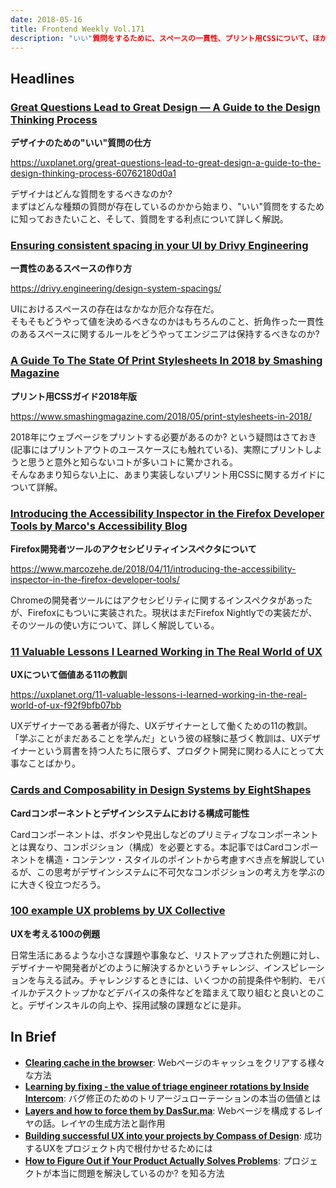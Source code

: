 ```yaml
---
date: 2018-05-16
title: Frontend Weekly Vol.171
description: "いい"質問をするために、スペースの一貫性、プリント用CSSについて、ほか計12リンク
---
```


## Headlines

### [Great Questions Lead to Great Design — A Guide to the Design Thinking Process](https://uxplanet.org/great-questions-lead-to-great-design-a-guide-to-the-design-thinking-process-60762180d0a1)

**デザイナのための"いい"質問の仕方**

https://uxplanet.org/great-questions-lead-to-great-design-a-guide-to-the-design-thinking-process-60762180d0a1

デザイナはどんな質問をするべきなのか?  
まずはどんな種類の質問が存在しているのかから始まり、"いい"質問をするために知っておきたいこと、そして、質問をする利点について詳しく解説。

### [Ensuring consistent spacing in your UI by Drivy Engineering](https://drivy.engineering/design-system-spacings/)

**一貫性のあるスペースの作り方**

https://drivy.engineering/design-system-spacings/

UIにおけるスペースの存在はなかなか厄介な存在だ。  
そもそもどうやって値を決めるべきなのかはもちろんのこと、折角作った一貫性のあるスペースに関するルールをどうやってエンジニアは保持するべきなのか?

### [A Guide To The State Of Print Stylesheets In 2018 by Smashing Magazine](https://www.smashingmagazine.com/2018/05/print-stylesheets-in-2018/)

**プリント用CSSガイド2018年版**

https://www.smashingmagazine.com/2018/05/print-stylesheets-in-2018/

2018年にウェブページをプリントする必要があるのか? という疑問はさておき(記事にはプリントアウトのユースケースにも触れている)、実際にプリントしようと思うと意外と知らないコトが多いコトに驚かされる。  
そんなあまり知らない上に、あまり実装しないプリント用CSSに関するガイドについて詳解。

### [Introducing the Accessibility Inspector in the Firefox Developer Tools by Marco's Accessibility Blog](https://www.marcozehe.de/2018/04/11/introducing-the-accessibility-inspector-in-the-firefox-developer-tools/)

**Firefox開発者ツールのアクセシビリティインスペクタについて**

https://www.marcozehe.de/2018/04/11/introducing-the-accessibility-inspector-in-the-firefox-developer-tools/

Chromeの開発者ツールにはアクセシビリティに関するインスペクタがあったが、Firefoxにもついに実装された。現状はまだFirefox Nightlyでの実装だが、そのツールの使い方について、詳しく解説している。

### [11 Valuable Lessons I Learned Working in The Real World of UX](https://uxplanet.org/11-valuable-lessons-i-learned-working-in-the-real-world-of-ux-f92f9bfb07bb)

**UXについて価値ある11の教訓**

https://uxplanet.org/11-valuable-lessons-i-learned-working-in-the-real-world-of-ux-f92f9bfb07bb

UXデザイナーである著者が得た、UXデザイナーとして働くための11の教訓。「学ぶことがまだあることを学んだ」という彼の経験に基づく教訓は、UXデザイナーという肩書を持つ人たちに限らず、プロダクト開発に関わる人にとって大事なことばかり。

### [Cards and Composability in Design Systems by EightShapes](https://medium.com/eightshapes-llc/cards-and-composability-in-design-systems-8845ecbee50e)

**Cardコンポーネントとデザインシステムにおける構成可能性**

Cardコンポーネントは、ボタンや見出しなどのプリミティブなコンポーネントとは異なり、コンポジション（構成）を必要とする。本記事ではCardコンポーネントを構造・コンテンツ・スタイルのポイントから考慮すべき点を解説しているが、この思考がデザインシステムに不可欠なコンポジションの考え方を学ぶのに大きく役立つだろう。

### [100 example UX problems by UX Collective](https://uxdesign.cc/100-example-ux-problems-f90e7f61dd9f?ref=uxdesignweekly)

**UXを考える100の例題**

日常生活にあるような小さな課題や事象など、リストアップされた例題に対し、デザイナーや開発者がどのように解決するかというチャレンジ、インスピレーションを与える試み。チャレンジするときには、いくつかの前提条件や制約、モバイルかデスクトップかなどデバイスの条件などを踏まえて取り組むと良いとのこと。デザインスキルの向上や、採用試験の課題などに是非。

## In Brief

- [**Clearing cache in the browser**](https://www.fastly.com/blog/clearing-cache-browser): Webページのキャッシュをクリアする様々な方法
- [**Learning by fixing - the value of triage engineer rotations by Inside Intercom**](https://blog.intercom.com/learning-fixing-value-triage-engineers/): バグ修正のためのトリアージュローテーションの本当の価値とは
- [**Layers and how to force them by DasSur.ma**](https://dassur.ma/things/forcing-layers/): Webページを構成するレイヤの話。レイヤの生成方法と副作用
- [**Building successful UX into your projects by Compass of Design**](https://read.compassofdesign.com/how-i-build-the-ux-of-my-projects-40ddcdb0f2bc): 成功するUXをプロジェクト内で根付かせるためには
- [**How to Figure Out if Your Product Actually Solves Problems**](https://medium.com/read-product-talk/how-to-figure-out-if-your-product-actually-solves-problems-885f242ac36): プロジェクトが本当に問題を解決しているのか? を知る方法